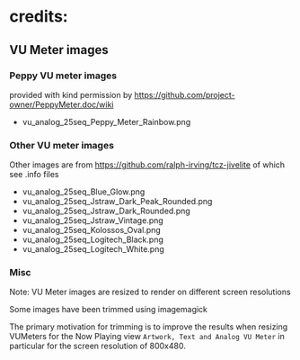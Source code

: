 # credits:
## VU Meter images
### Peppy VU meter images
provided with kind permission by https://github.com/project-owner/PeppyMeter.doc/wiki
* vu_analog_25seq_Peppy_Meter_Rainbow.png

### Other VU meter images
Other images are from https://github.com/ralph-irving/tcz-jivelite of which
see .info files
* vu_analog_25seq_Blue_Glow.png
* vu_analog_25seq_Jstraw_Dark_Peak_Rounded.png
* vu_analog_25seq_Jstraw_Dark_Rounded.png
* vu_analog_25seq_Jstraw_Vintage.png
* vu_analog_25seq_Kolossos_Oval.png
* vu_analog_25seq_Logitech_Black.png
* vu_analog_25seq_Logitech_White.png

### Misc
Note: VU Meter images are resized to render on different screen resolutions

Some images have been trimmed using imagemagick

The primary motivation for trimming is to improve the results when resizing VUMeters
for the Now Playing view `Artwork, Text and Analog VU Meter` in particular for the screen
resolution of 800x480.

